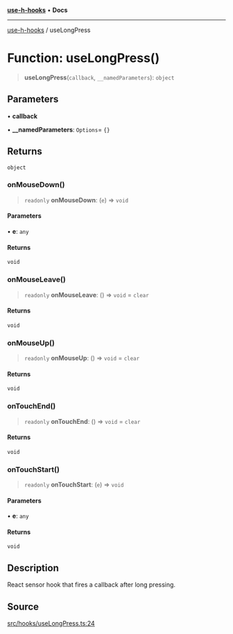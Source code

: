 [**use-h-hooks**](../README.md) • **Docs**

***

[use-h-hooks](../globals.md) / useLongPress

# Function: useLongPress()

> **useLongPress**(`callback`, `__namedParameters`): `object`

## Parameters

• **callback**

• **\_\_namedParameters**: `Options`= `{}`

## Returns

`object`

### onMouseDown()

> `readonly` **onMouseDown**: (`e`) => `void`

#### Parameters

• **e**: `any`

#### Returns

`void`

### onMouseLeave()

> `readonly` **onMouseLeave**: () => `void` = `clear`

#### Returns

`void`

### onMouseUp()

> `readonly` **onMouseUp**: () => `void` = `clear`

#### Returns

`void`

### onTouchEnd()

> `readonly` **onTouchEnd**: () => `void` = `clear`

#### Returns

`void`

### onTouchStart()

> `readonly` **onTouchStart**: (`e`) => `void`

#### Parameters

• **e**: `any`

#### Returns

`void`

## Description

React sensor hook that fires a callback after long pressing.

## Source

[src/hooks/useLongPress.ts:24](https://github.com/AhmadHddad/use-h-hooks/blob/daa6dd045ddcb2443f6d50fe7685055eb57611b7/src/hooks/useLongPress.ts#L24)
